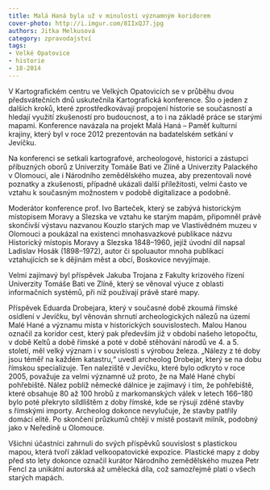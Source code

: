 ```yaml
---
title: Malá Haná byla už v minulosti významným koridorem
cover-photo: http://i.imgur.com/8IIxQJ7.jpg
authors: Jitka Melkusová
category: zpravodajství
tags:
- Velké Opatovice
- historie
- 18-2014
---
```


V Kartografickém centru ve Velkých Opatovicích se v průběhu dvou předsvátečních dnů uskutečnila Kartografická konference. Šlo o jeden z dalších kroků, které zprostředkovávají propojení historie se současností a hledají využití zkušeností pro budoucnost, a to i na základě práce se starými mapami. Konference navázala na projekt Malá Haná – Paměť kulturní krajiny, který byl v roce 2012 prezentován na badatelském setkání v Jevíčku.

Na konferenci se setkali kartografové, archeologové, historici a zástupci příbuzných oborů z Univerzity Tomáše Bati ve Zlíně a Univerzity Palackého v Olomouci, ale i Národního zemědělského muzea, aby prezentovali nové poznatky a zkušenosti, případně ukázali další příležitosti, velmi často ve vztahu k současným možnostem v podobě digitalizace a podobně.

Moderátor konference prof. Ivo Barteček, který se zabývá historickým místopisem Moravy a Slezska ve vztahu ke starým mapám, připomněl právě skončivší výstavu nazvanou Kouzlo starých map ve Vlastivědném muzeu v Olomouci a poukázal na existenci mnohasvazkové publikace názvu Historický místopis Moravy a Slezska 1848–1960, jejíž úvodní díl napsal Ladislav Hosák (1898–1972), autor či spoluautor mnoha publikací vztahujících se k dějinám měst a obcí, Boskovice nevyjímaje.

Velmi zajímavý byl příspěvek Jakuba Trojana z Fakulty krizového řízení Univerzity Tomáše Bati ve Zlíně, který se věnoval výuce z oblasti informačních systémů, při níž používají právě staré mapy.

Příspěvek Eduarda Drobejara, který v současné době zkoumá římské osídlení v Jevíčku, byl věnován shrnutí archeologických nálezů na území Malé Hané a významu místa v historických souvislostech. Malou Hanou označil za koridor cest, který pak především již v období našeho letopočtu, v době Keltů a době římské a poté v době stěhování národů ve 4. a 5. století, měl velký význam i v souvislosti s výrobou železa. „Nálezy z té doby jsou téměř na každém katastru,“ uvedl archeolog Drobejar, který se na dobu římskou specializuje. Ten naleziště v Jevíčku, které bylo odkryto v roce 2005, považuje za velmi významné už proto, že na Malé Hané chybí pohřebiště. Nález poblíž německé dálnice je zajímavý i tím, že pohřebiště, které obsahuje 80 až 100 hrobů z markomanských válek v letech 166–180 bylo poté překryto síldlištěm z doby římské, kde se rýsují zděné stavby s římskými importy. Archeolog dokonce nevylučuje, že stavby patřily domácí elitě. Po skončení průzkumů chtějí v místě postavit milník, podobný jako v Neředíně u Olomouce.

Všichni účastníci zahrnuli do svých příspěvků souvislost s plastickou mapou, která tvoří základ velkoopatovické expozice. Plastické mapy z doby před sto lety dokonce označil kurátor Národního zemědělského muzea Petr Fencl za unikátní autorská až umělecká díla, což samozřejmě platí o všech starých mapách.
